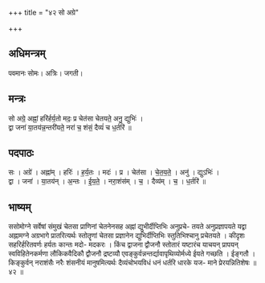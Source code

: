+++
title = "४२ सो अग्रे"

+++
## अधिमन्त्रम्
पवमानः सोमः। अत्रिः। जगती।

## मन्त्रः
सो अग्रे॒ अह्नां॒ हरि॑र्हर्य॒तो मदः॒ प्र चेत॑सा चेतयते॒ अनु॒ द्युभिः॑ ।  
द्वा जना॑ या॒तय॑न्न॒न्तरी॑यते॒ नरा॑ च॒ शंसं॒ दैव्यं॑ च ध॒र्तरि॑ ॥

## पदपाठः
सः । अग्रे॑ । अह्ना॑म् । हरिः॑ । ह॒र्य॒तः । मदः॑ । प्र । चेत॑सा । चे॒त॒य॒ते॒ । अनु॑ । द्युऽभिः॑ ।  
द्वा । जना॑ । या॒तय॑न् । अ॒न्तः । ई॒य॒ते॒ । नरा॒शंस॑म् । च॒ । दैव्य॑म् । च॒ । ध॒र्तरि॑ ॥

## भाष्यम्
ससोमोग्ने सर्वेषां संमुखं चेतसा प्राणिनां चेतनेनसह अह्नां द्युभीर्दीप्तिभिः अनुप्रचे- तयते अनुप्रज्ञापयते यद्वा अह्नामग्ने अग्रभागे प्रातरित्यर्थः स्तोतॄणां चेतसा प्रज्ञानेन द्युभिर्दीप्तिभिः स्तुतिभिश्चानु प्रचेतयते । कीदृशः सहरिर्हरितवर्णः हर्यतः कान्तः मदो- मदकरः । किंच द्वाजना द्वौजनौ स्तोतारं यष्टारंच याचयन् प्रापयन् स्वविहितेनकर्मणा लौकिकवैदिकौ द्वौजनौ द्रष्टव्यौ एवङ्कुर्वन्नन्तर्द्यावापृथिव्योर्मध्ये ईयते गच्छति । ईङ्गतौ । किङ्कुर्वन् नराशंसैः नरैः शंसनीयं मानुषमित्यर्थः दैव्यंचोभयविधं धनं धर्तरि धारके यज- माने प्रेरयन्नितिशेषः ॥ ४२ ॥